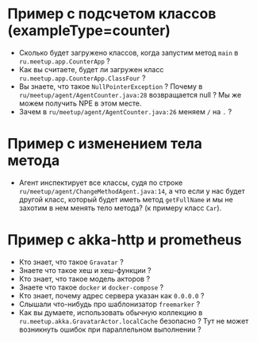 # Пример с подсчетом классов (exampleType=counter)

- Сколько будет загружено классов, когда запустим метод `main` в `ru.meetup.app.CounterApp` ?
- Как вы считаете, будет ли загружен класс `ru.meetup.app.CounterApp.ClassFour` ?
- Вы знаете, что такое `NullPointerException` ? Почему в `ru/meetup/agent/AgentCounter.java:28` возвращается null ? Мы же можем получить NPE в этом месте.
- Зачем в `ru/meetup/agent/AgentCounter.java:26` меняем `/` на `.` ?

# Пример с изменением тела метода

- Агент инспектирует все классы, судя по строке `ru/meetup/agent/ChangeMethodAgent.java:14`, а что если у нас
  будет другой класс, который будет иметь метод `getFullName` и мы не захотим в нем менять тело метода? (к примеру класс `Car`).

# Пример с akka-http и prometheus

- Кто знает, что такое `Gravatar` ?
- Знаете что такое хеш и хеш-функции ?
- Кто знает, что такое модель акторов ?
- Знаете что такое `docker` и `docker-compose` ?
- Кто знает, почему адрес сервера указан как `0.0.0.0` ?
- Слышали что-нибудь про шаблонизатор `freemarker` ?
- Как вы думаете, использовать обычную коллекцию в `ru.meetup.akka.GravatarActor.localCache` безопасно ? Тут не может возникнуть ошибок при параллельном выполнении ?
